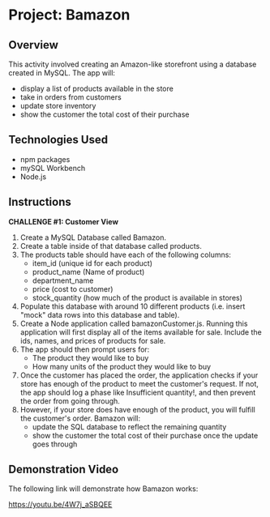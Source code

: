 # Project: Bamazon

## Overview 
This activity involved creating an Amazon-like storefront using a database created in MySQL. The app will:
* display a list of products available in the store 
* take in orders from customers
* update store inventory
* show the customer the total cost of their purchase

## Technologies Used
* npm packages 
* mySQL Workbench 
* Node.js 

## Instructions 
**CHALLENGE #1: Customer View** 
1. Create a MySQL Database called Bamazon. 
2. Create a table inside of that database called products. 
3. The products table should have each of the following columns: 
    * item_id (unique id for each product)
    * product_name (Name of product)
    * department_name 
    * price (cost to customer)
    * stock_quantity (how much of the product is available in stores)
4. Populate this database with around 10 different products (i.e. insert "mock" data rows into this database and table). 
5. Create a Node application called bamazonCustomer.js. Running this application will first display all of the items available for sale. Include the ids, names, and prices of products for sale. 
6. The app should then prompt users for: 
    * The product they would like to buy 
    * How many units of the product they would like to buy 
7. Once the customer has placed the order, the application checks if your store has enough of the product to meet the customer's request. If not, the app should log a phase like Insufficient quantity!, and then prevent the order from going through. 
8. However, if your store does have enough of the product, you will fulfill the customer's order.  Bamazon will:
    * update the SQL database to reflect the remaining quantity 
    * show the customer the total cost of their purchase once the update goes through

## Demonstration Video 
The following link will demonstrate how Bamazon works:

https://youtu.be/4W7j_aSBQEE



